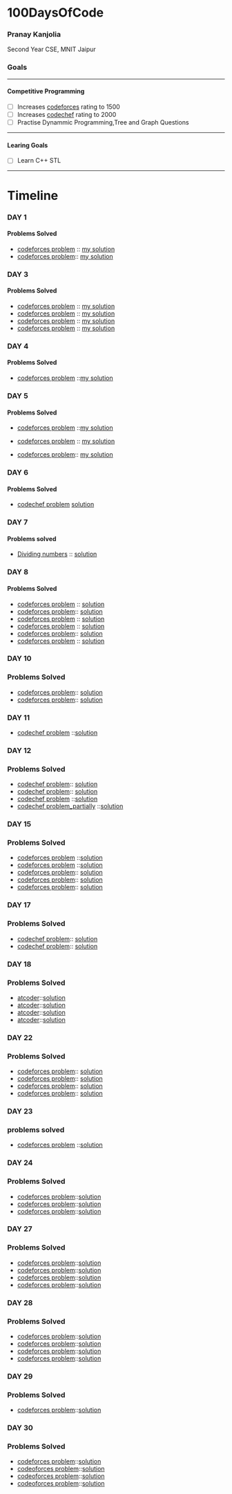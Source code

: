 # 100DaysOfCode


### Pranay Kanjolia
Second Year CSE, MNIT Jaipur


### Goals
-----------------------------------------------------------
#### Competitive Programming
 
- [ ] Increases [codeforces](https://codeforces.com/profile/pranaykanjolia) rating to 1500
- [ ] Increases [codechef](https://www.codechef.com/users/pranay1006) rating to 2000
- [ ] Practise Dynammic Programming,Tree and Graph Questions

-------------------------------------------------------------

#### Learing Goals

- [ ] Learn C++ STL
------------------------

# Timeline

### DAY 1

#### Problems Solved
 - [codeforces problem](https://codeforces.com/contest/289/problem/B)
  :: [my solution](https://codeforces.com/contest/289/submission/68031858)
  - [codeforces problem](https://codeforces.com/problemset/problem/1245/C)::
  [my solution](https://codeforces.com/contest/1245/submission/68037961)
  
  
   ### DAY 3
  
  #### Problems Solved
  
  - [codeforces problem](https://codeforces.com/problemset/problem/545/C) :: 
     [my solution](https://codeforces.com/problemset/submission/545/68120718)
  - [codeforces problem](https://codeforces.com/problemset/problem/1215/B)
  :: [my solution](https://codeforces.com/contest/1215/submission/68125881)
  - [codeforces problem](https://codeforces.com/contest/859/problem/C) ::
   [my solution](https://codeforces.com/contest/859/submission/68137172)
   - [codeforces problem](https://codeforces.com/problemset/problem/1277/B) ::
   [my solution](https://codeforces.com/contest/1277/submission/68140140)
   
   ### DAY 4
  #### Problems Solved
   - [codeforces problem](https://codeforces.com/contest/1284/problem/A)
   ::[my solution](https://codeforces.com/contest/1284/submission/68169578)
   
  ### DAY 5
  #### Problems Solved
   - [codeforces problem](https://codeforces.com/contest/1284/problem/B)
   ::[my solution](https://codeforces.com/contest/1284/submission/68238868)
   
   - [codeforces problem](https://codeforces.com/contest/1284/problem/C)
   :: [my solution](https://codeforces.com/contest/1284/submission/68243155)
   - [codeforces problem](https://codeforces.com/contest/1287/problem/A)::
   [my solution](https://codeforces.com/contest/1287/submission/68253125)
   
   ### DAY 6
  #### Problems Solved
   - [codechef problem](https://www.codechef.com/JAN20B/problems/ISBIAS)
   [solution](https://www.codechef.com/viewsolution/28736821)
   
   ### DAY 7
   #### Problems solved
   - [Dividing numbers](https://www.codechef.com/PLIN2020/problems/UKP1) :: [solution](https://www.codechef.com/viewsolution/28775747)
   
### DAY 8
#### Problems Solved
- [codeforces problem](https://codeforces.com/problemset/problem/467/B) :: 
[solution](https://codeforces.com/contest/467/submission/68396269)
- [codeforces problem](https://codeforces.com/problemset/problem/451/B)::
 [solution](https://codeforces.com/problemset/submission/451/68401159)
 - [codeforces problem](https://codeforces.com/problemset/problem/508/B) ::
  [solution](https://codeforces.com/problemset/submission/508/68402850)
  - [codeforces problem](https://codeforces.com/problemset/problem/83/A) ::
   [solution](https://codeforces.com/problemset/submission/83/68403581)
   - [codeforces problem](https://codeforces.com/contest/279/problem/B)::
    [solution](https://codeforces.com/contest/279/submission/68409937)
   - [codeforces problem](https://codeforces.com/problemset/problem/514/B) ::
    [solution](https://codeforces.com/problemset/submission/514/68421181)
    
   
  
  ### DAY 10
  ### Problems Solved

- [codeforces problem](https://codeforces.com/contest/1285/problem/A)::
 [solution](https://codeforces.com/contest/1285/submission/68502319)
- [codeforces problem](https://codeforces.com/contest/1285/problem/B)::
 [solution](https://codeforces.com/contest/1285/submission/68532636)
 
 ### DAY 11
 - [codechef problem](https://www.codechef.com/JAN20B/problems/CHEFPSA)
 ::[solution](https://www.codechef.com/viewsolution/28954995)
 
 ### DAY 12
 ### Problems Solved
 
 - [codechef problem](https://www.codechef.com/JAN20B/problems/BRKBKS)::
 [solution](https://www.codechef.com/viewsolution/28948064)
 - [codechef problem](https://www.codechef.com/JAN20B/problems/DYNAMO)::
 [solution](https://www.codechef.com/viewsolution/28949487)
 - [codechef problem](https://www.codechef.com/JAN20B/problems/CHFDORA)
 ::[solution](https://www.codechef.com/viewsolution/28949414)
 - [codechef problem_partially](https://www.codechef.com/JAN20B/problems/ENGLISH)
 ::[solution](https://www.codechef.com/viewsolution/28963777)
 
 ### DAY 15
 ### Problems Solved
 
 - [codeforces problem](https://codeforces.com/problemset/problem/987/C)
 ::[solution](https://codeforces.com/contest/987/submission/68830498)
 - [codeforces problem](https://codeforces.com/problemset/problem/1234/C)
 ::[solution](https://codeforces.com/problemset/submission/1234/68867869)
 - [codeforces problem](https://codeforces.com/problemset/problem/545/D)::
 [solution](https://codeforces.com/problemset/submission/545/68876627)
 - [codeforces problem](https://codeforces.com/problemset/problem/1197/C)::
 [solution](https://codeforces.com/problemset/submission/1197/68877920)
 - [codeforces problem](https://codeforces.com/problemset/problem/1189/C)::
 [solution](https://codeforces.com/problemset/submission/1189/68879920)
 
 ### DAY 17
 ### Problems Solved
 - [codechef problem](https://www.codechef.com/problems/COUPON)::
 [solution](https://www.codechef.com/viewsolution/29026596)
 - [codechef problem](https://www.codechef.com/problems/SPIDY2)::
 [solution](https://www.codechef.com/viewsolution/29029316)
 

### DAY 18
### Problems Solved

- [atcoder](https://atcoder.jp/contests/dp/tasks/dp_a)::[solution](https://atcoder.jp/contests/dp/submissions/9552039)
- [atcoder](https://atcoder.jp/contests/dp/tasks/dp_b)::[solution](https://atcoder.jp/contests/dp/submissions/9552083)
- [atcoder](https://atcoder.jp/contests/dp/tasks/dp_c)::[solution](https://atcoder.jp/contests/dp/submissions/9552150)
- [atcoder](https://atcoder.jp/contests/dp/tasks/dp_d)::[solution](https://atcoder.jp/contests/dp/submissions/9557314)

### DAY 22
### Problems Solved
- [codeforces problem](https://codeforces.com/problemset/problem/520/B)::
[solution](https://codeforces.com/contest/520/submission/69301304)
- [codeforces problem](https://codeforces.com/contest/1294/problem/A)::
[solution](https://codeforces.com/contest/1294/submission/69313858)
- [codeforces problem](https://codeforces.com/contest/1294/problem/B)::
[solution](https://codeforces.com/contest/1294/submission/69325717)
- [codeforces problem](https://codeforces.com/contest/1294/problem/C)::
[solution](https://codeforces.com/contest/1294/submission/69335974)

### DAY 23
### problems solved

- [codeforces problem](https://codeforces.com/problemset/problem/217/A)
::[solution](https://codeforces.com/contest/217/submission/69425204)

### DAY 24
### Problems Solved

- [codeforces problem](https://codeforces.com/contest/1293/problem/C)::[solution](https://codeforces.com/contest/1293/submission/69691999)
- [codeforces problem](https://codeforces.com/contest/1236/problem/B)::[solution](https://codeforces.com/contest/1236/submission/69691976)
- [codeforces problem](https://codeforces.com/contest/1201/problem/C)::[solution](https://codeforces.com/contest/1201/submission/69691953)

### DAY 27
### Problems Solved

- [codeforces problem](https://codeforces.com/contest/1294/problem/D)::[solution](https://codeforces.com/contest/1294/submission/69636396)
- [codeforces problem](https://codeforces.com/contest/1167/problem/C)::[solution](https://codeforces.com/contest/1167/submission/69623338)
- [codeforces problem](https://codeforces.com/problemset/problem/1162/B)::[solution](https://codeforces.com/problemset/submission/1162/69685032)
- [codeforces problem](https://codeforces.com/problemset/problem/1167/B)::[solution](https://codeforces.com/problemset/submission/1167/69685151)

### DAY 28
### Problems Solved

- [codeforces problem](https://codeforces.com/contest/1005/problem/C)::[solution](https://codeforces.com/contest/1005/submission/69684120)
- [codeforces problem](https://codeforces.com/contest/1004/problem/C)::[solution](https://codeforces.com/contest/1004/submission/69679711)
- [codeforces problem](https://codeforces.com/contest/1141/problem/C)::[solution](https://codeforces.com/contest/1141/submission/69692295)
- [codeforces problem](https://codeforces.com/problemset/problem/1004/B)::[solution](https://codeforces.com/problemset/submission/1004/69693201)
 
 
 ### DAY 29
### Problems Solved
- [codeforces problem](https://codeforces.com/contest/1295/problem/A)::[solution](https://codeforces.com/contest/1295/submission/69748754)

### DAY 30
### Problems Solved
- [codeforces problem](https://codeforces.com/contest/1295/problem/B)::[solution](https://codeforces.com/contest/1295/submission/69816063)
- [codeoforces problem](https://codeforces.com/contest/1295/problem/C)::[solution](https://codeforces.com/contest/1295/submission/69819440)
- [codeoforces problem](https://codeforces.com/contest/747/problem/C)::[solution](https://codeforces.com/contest/747/submission/69866532)
- [codeoforces problem](https://codeforces.com/contest/748/problem/C)::[solution](https://codeforces.com/contest/748/submission/69825541)
